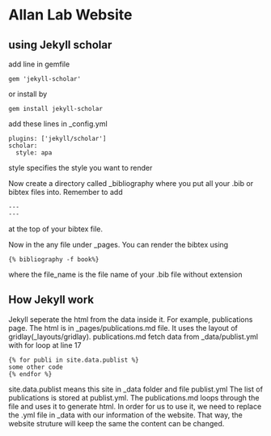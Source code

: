 # Allan Lab Website

## using Jekyll scholar

add line in gemfile
```
gem 'jekyll-scholar'
```
or install by
```
gem install jekyll-scholar
```
add these lines in _config.yml
```
plugins: ['jekyll/scholar']
scholar:
  style: apa
```
style specifies the style you want to render

Now create a directory called _bibliography where you put all your .bib or bibtex files into. Remember to add
```
---
---
```
at the top of your bibtex file.

Now in the any file under _pages. You can render the bibtex using
```
{% bibliography -f book%}
```
where the file_name is the file name of your .bib file without extension

## How Jekyll work

Jekyll seperate the html from the data inside it.
For example, publications page. The html is in _pages/publications.md file. It uses the layout of gridlay(_layouts/gridlay). publications.md fetch data from _data/publist.yml with for loop at line 17
```
{% for publi in site.data.publist %}
some other code
{% endfor %}
```
site.data.publist means this site in _data folder and file publist.yml
The list of publications is stored at publist.yml. The publications.md loops through the file and uses it to generate html.
In order for us to use it, we need to replace the .yml file in _data with our information of the website. That way, the website struture will keep the same the content can be changed.
